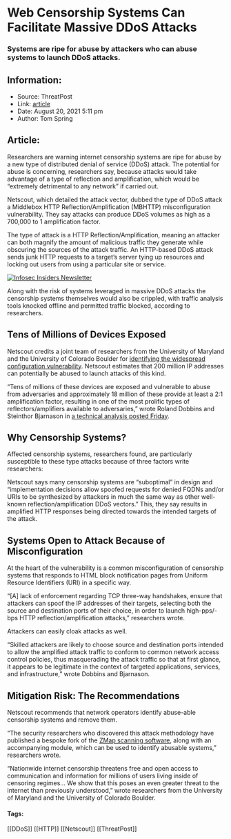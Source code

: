 # Web Censorship Systems Can Facilitate Massive DDoS Attacks
### Systems are ripe for abuse by attackers who can abuse systems to launch DDoS attacks. 

## Information:
+ Source: ThreatPost
+ Link: [article](https://kasperskycontenthub.com/threatpost-global/?p=168853)
+ Date: August 20, 2021  5:11 pm
+ Author: Tom Spring


## Article:
Researchers are warning internet censorship systems are ripe for abuse by a new type of distributed denial of service (DDoS) attack. The potential for abuse is concerning, researchers say, because attacks would take advantage of a type of reflection and amplification, which would be “extremely detrimental to any network” if carried out.


Netscout, which detailed the attack vector, dubbed the type of DDoS attack a Middlebox HTTP Reflection/Amplification (MBHTTP) misconfiguration vulnerability. They say attacks can produce DDoS volumes as high as a 700,000 to 1 amplification factor.


The type of attack is a HTTP Reflection/Amplification, meaning an attacker can both magnify the amount of malicious traffic they generate while obscuring the sources of the attack traffic. An HTTP-based DDoS attack sends junk HTTP requests to a target’s server tying up resources and locking out users from using a particular site or service.  

[![Infosec Insiders Newsletter](https://media.threatpost.com/wp-content/uploads/sites/103/2021/07/10165815/infosec_insiders_in_article_promo.png)](https://threatpost.com/infosec-insider-subscription-page/?utm_source=ART&utm_medium=ART&utm_campaign=InfosecInsiders_Newsletter_Promo/)


Along with the risk of systems leveraged in massive DDoS attacks the censorship systems themselves would also be crippled, with traffic analysis tools knocked offline and permitted traffic blocked, according to researchers.


Tens of Millions of Devices Exposed
-----------------------------------


Netscout credits a joint team of researchers from the University of Maryland and the University of Colorado Boulder for [identifying the widespread configuration vulnerability](https://ieeexplore.ieee.org/document/9474303/). Netscout estimates that 200 million IP addresses can potentially be abused to launch attacks of this kind.


“Tens of millions of these devices are exposed and vulnerable to abuse from adversaries and approximately 18 million of these provide at least a 2:1 amplification factor, resulting in one of the most prolific types of reflectors/amplifiers available to adversaries,” wrote Roland Dobbins and Steinthor Bjarnason in [a technical analysis posted Friday](https://www.netscout.com/blog/asert/http-reflectionamplification-abusable-internet-censorship).


**Why Censorship Systems?**
---------------------------


Affected censorship systems, researchers found, are particularly susceptible to these type attacks because of three factors write researchers:


Netscout says many censorship systems are “suboptimal” in design and “implementation decisions allow spoofed requests for denied FQDNs and/or URIs to be synthesized by attackers in much the same way as other well-known reflection/amplification DDoS vectors.” This, they say results in amplified HTTP responses being directed towards the intended targets of the attack.


**Systems Open to Attack Because of Misconfiguration**
------------------------------------------------------


At the heart of the vulnerability is a common misconfiguration of censorship systems that responds to HTML block notification pages from Uniform Resource Identifiers (URI) in a specific way.


“[A] lack of enforcement regarding TCP three-way handshakes, ensure that attackers can spoof the IP addresses of their targets, selecting both the source and destination ports of their choice, in order to launch high-pps/-bps HTTP reflection/amplification attacks,” researchers wrote.


Attackers can easily cloak attacks as well.


“Skilled attackers are likely to choose source and destination ports intended to allow the amplified attack traffic to conform to common network access control policies, thus masquerading the attack traffic so that at first glance, it appears to be legitimate in the context of targeted applications, services, and infrastructure,” wrote Dobbins and Bjarnason.


**Mitigation Risk: The Recommendations**
----------------------------------------


Netscout recommends that network operators identify abuse-able censorship systems and remove them.


“The security researchers who discovered this attack methodology have published a bespoke fork of the [ZMap scanning software](https://ieeexplore.ieee.org/document/9474303/), along with an accompanying module, which can be used to identify abusable systems,” researchers wrote.


“Nationwide internet censorship threatens free and open access to communication and information for millions of users living inside of censoring regimes… We show that this poses an even greater threat to the internet than previously understood,” wrote researchers from the University of Maryland and the University of Colorado Boulder.




#### Tags:
[[DDoS]] [[HTTP]] [[Netscout]] [[ThreatPost]]
